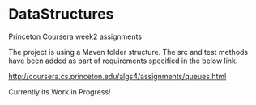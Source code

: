 # DataStructures
Princeton Coursera  week2 assignments

The project is using a Maven folder structure. The src and test methods have been added as part of requirements specified in the below link. 

http://coursera.cs.princeton.edu/algs4/assignments/queues.html

Currently its Work in Progress!
